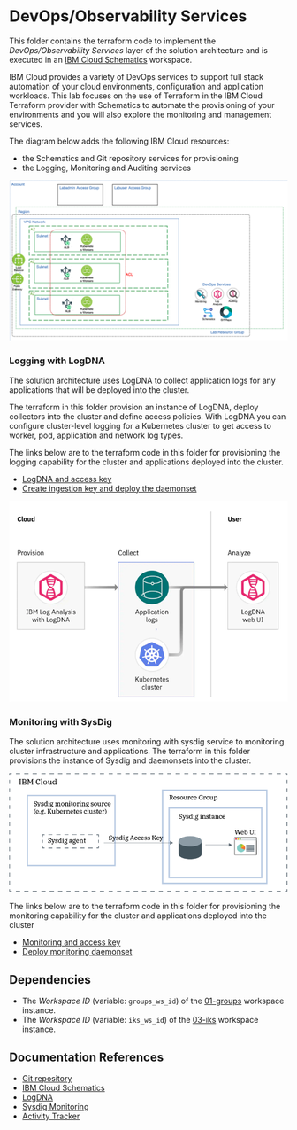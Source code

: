 
# DevOps/Observability Services

This folder contains the terraform code to implement the *DevOps/Observability Services* layer of the solution architecture and is executed in an [IBM Cloud Schematics](https://cloud.ibm.com/schematics/overview) workspace.

IBM Cloud provides a variety of DevOps services to support full stack automation of your cloud environments, configuration and application workloads. This lab focuses on the use of Terraform in the IBM Cloud Terraform provider with Schematics to automate the provisioning of your environments and you will also explore the monitoring and management services. 

The diagram below adds the following IBM Cloud resources:
- the Schematics and Git repository services for provisioning 
- the Logging, Monitoring and Auditing services

![DevOps Diagram](../images/ex3_diagram_devops.png)

### Logging with LogDNA 

The solution architecture uses LogDNA to collect application logs for any applications that will be deployed into the cluster. 

The terraform in this folder provision an instance of LogDNA, deploy collectors into the cluster and define access policies. With LogDNA you can configure cluster-level logging for a Kubernetes cluster to get access to worker, pod, application and network log types. 

The links below are to the terraform code in this folder for provisioning the logging capability for the cluster and applications deployed into the cluster.
  - [LogDNA and access key](logging.tf)
  - [Create ingestion key and deploy the daemonset](log.tf)
  
![LogDNA Diagram](../images/ex7_logdna.png)

### Monitoring with SysDig

The solution architecture uses monitoring with sysdig service to monitoring cluster infrastructure and applications.  The terraform in this folder provisions the instance of Sysdig and daemonsets into the cluster. 

![SysDig](../images/ex7_sysdig.png)

The links below are to the terraform code in this folder for provisioning the monitoring capability for the cluster and applications deployed into the cluster
  - [Monitoring and access key](monitoring.tf)
  - [Deploy monitoring daemonset](monitor.tf)
  
## Dependencies
-   The *Workspace ID* (variable: `groups_ws_id`) of the [01-groups](../01-groups) workspace instance.
-   The *Workspace ID* (variable: `iks_ws_id`) of the [03-iks](../03-iks) workspace instance.

## Documentation References
-   [Git repository](https://cloud.ibm.com/docs/ContinuousDelivery?topic=ContinuousDelivery-git_working)
-   [IBM Cloud Schematics](https://cloud.ibm.com/docs/schematics?topic=schematics-about-schematics) 
-   [LogDNA](https://cloud.ibm.com/docs/containers?topic=containers-health#logging_overview)
-   [Sysdig Monitoring](https://cloud.ibm.com/docs/Monitoring-with-Sysdig?topic=Sysdig-about)
-   [Activity Tracker](https://cloud.ibm.com/docs/containers?topic=containers-at_events)
